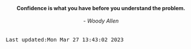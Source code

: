 
<div align="center"><b><span>Confidence is what you have before you understand the problem.</span></b><br><br><i> - Woody Allen</i></div>
<br><br><kbd>Last updated:Mon Mar 27 13:43:02 2023</kbd>